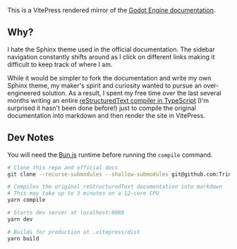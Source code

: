 This is a VitePress rendered mirror of the [Godot Engine documentation](https://github.com/godotengine/godot-docs).

## Why?

I hate the Sphinx theme used in the official documentation. The sidebar navigation constantly shifts around as I click on different links making it difficult to keep track of where I am.

While it would be simpler to fork the documentation and write my own Sphinx theme, my maker's spirit and curiosity wanted to pursue an over-engineered solution. As a result, I spent my free time over the last several months writing an entire [reStructuredText compiler in TypeScript](https://github.com/trinovantes/rst-compiler) (I'm surprised it hasn't been done before!) just to compile the original documentation into markdown and then render the site in VitePress.

## Dev Notes

You will need the [Bun.js](https://bun.sh/) runtime before running the `compile` command.

```sh
# Clone this repo and official docs
git clone --recurse-submodules --shallow-submodules git@github.com:Trinovantes/godot-docs.git

# Compiles the original reStructuredText documentation into markdown
# This may take up to 3 minutes on a 12-core CPU
yarn compile

# Starts dev server at localhost:8080
yarn dev

# Builds for production at .vitepress/dist
yarn build
```
